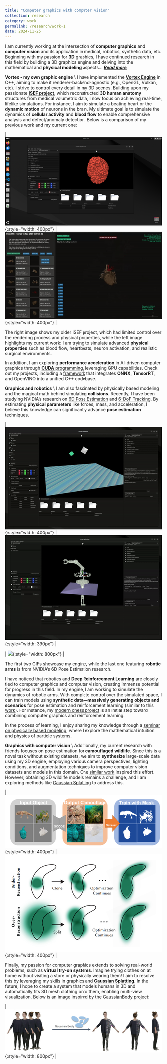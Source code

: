 ```yaml
---
title: "Computer graphics with computer vision"
collection: research
category: work
permalink: /research/work-1
date: 2024-11-25
---
```


I am currently working at the intersection of **computer graphics** and **computer vision** and its application in medical, robotics, synthetic data, etc. Beginning with my passion for **3D** graphics, I have continued research in this field by building a 3D graphics engine and delving into the mathematical and **physical modeling** aspects... [***Read more***](/research/work-1)

**Vortex - my own graphic engine** \\
I have implemented the [**Vortex Engine**](https://github.com/kyle-paul/Vortex) in C++, aiming to make it renderer-backend-agnostic (e.g., OpenGL, Vulkan, etc). I strive to control every detail in my 3D scenes. Building upon my passionate [**ISEF project**](/talks/isef), which reconstructed **3D human anatomy** structures from medical volumetric data, I now focus on achieving real-time, lifelike simulations. For instance, I aim to simulate a beating heart or the **dynamic motion** of neurons in the brain. My ultimate goal is to simulate the dynamics of **cellular activity** and **blood flow** to enable comprehensive analysis and defect/anomaly detection. Below is a comparison of my previous work and my current one:

| ![](/assets/images/recent/brain.png){:style="width: 400px"} | ![](/assets/images/recent/cardiac.gif){:style="width: 400px"} |  

The right image shows my older ISEF project, which had limited control over the rendering process and physical properties, while the left image highlights my current work: I am trying to simulate advanced **physical properties** such as blood flow, heartbeats, neuron activation, and realistic surgical environments.

In addition, I am exploring **performance acceleration** in AI-driven computer graphics through [**CUDA** programming](https://github.com/kyle-paul/cusops), leveraging GPU capabilities. Check out my projects, including a [framework](https://github.com/kyle-paul/fast-vision-cpp) that integrates **ONNX**, **TensorRT**, and OpenVINO into a unified C++ codebase.

**Graphics and robotics** \\
I am also fascinated by physically based modeling and the magical math behind simulating **collisions**. Recently, I have been studying NVIDIA’s research on [6D Pose Estimation](https://nvlabs.github.io/FoundationPose/) and [6-DoF Tracking](https://bundlesdf.github.io/). By estimating **physical parameters** like forces, mass, and acceleration, I believe this knowledge can significantly advance **pose estimation** techniques.

| ![](/assets/images/recent/physics.gif){:style="width: 400px"} | ![](/assets/images/recent/robot.gif){:style="width: 390px"} |

| ![](/assets/images/recent/arms.gif){:style="width: 800px"} |  

The first two GIFs showcase my engine, while the last one featuring **robotic arms** is from NVIDIA’s 6D Pose Estimation research.

I have noticed that robotics and **Deep Reinforcement Learning** are closely tied to computer graphics and computer vision, creating immense potential for progress in this field. In my engine, I am working to simulate the dynamics of robotic arms. With complete control over the simulated space, I can train models using **synthetic data—massively generating objects and scenarios** for pose estimation and reinforcement learning (similar to this [work](https://arxiv.org/pdf/2309.01324v2)). For instance, my [modern chess project](https://github.com/kyle-paul/modern-chess-3d) is an initial step toward combining computer graphics and reinforcement learning.

In the process of learning, I enjoy sharing my knowledge through a [seminar on physically based modeling](/talks/selab), where I explore the mathematical intuition and physics of particle systems.

**Graphics with computer vision** \\
Additionally, my current research with friends focuses on pose estimation for **camouflaged wildlife**. Since this is a novel task without existing datasets, we aim to **synthesize** large-scale data using my 3D engine, employing various camera perspectives, lighting conditions, and augmentation techniques to improve computer vision datasets and models in this domain. One [similar work](https://arxiv.org/pdf/2308.06701) inspired this effort. However, obtaining 3D wildlife models remains a challenge, and I am exploring methods like [Gaussian Splatting](https://arxiv.org/abs/2308.04079) to address this.

| ![](/assets/images/recent/camou.png){:style="width: 400px"} | ![](/assets/images/recent/gaussian.png){:style="width: 400px"} |  

Finally, my passion for computer graphics extends to solving real-world problems, such as **virtual try-on systems**. Imagine trying clothes on at home without visiting a store or physically wearing them! I aim to resolve this by leveraging my skills in graphics and [**Gaussian Splatting**](https://arxiv.org/pdf/2308.04079). In the future, I hope to create a system that models humans in 3D and automatically fits 3D mesh clothing onto them, enabling multi-view visualization. Below is an image inspired by the [GaussianBody](https://arxiv.org/pdf/2401.09720) project:

| ![](/assets/images/recent/clothes.png){:style="width: 800px"} |
